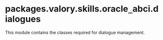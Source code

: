 <a id="packages.valory.skills.oracle_abci.dialogues"></a>

# packages.valory.skills.oracle`_`abci.dialogues

This module contains the classes required for dialogue management.

